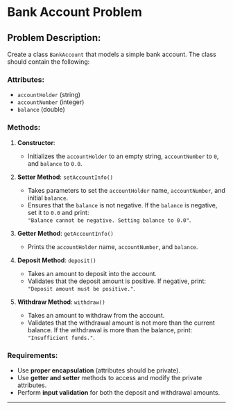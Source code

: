 # Bank Account Problem

## Problem Description:

Create a class `BankAccount` that models a simple bank account. The class should contain the following:

### Attributes:

- `accountHolder` (string)  
- `accountNumber` (integer)  
- `balance` (double)

### Methods:

1. **Constructor**:  
   - Initializes the `accountHolder` to an empty string, `accountNumber` to `0`, and `balance` to `0.0`.

2. **Setter Method**: `setAccountInfo()`  
   - Takes parameters to set the `accountHolder` name, `accountNumber`, and initial `balance`.
   - Ensures that the `balance` is not negative. If the `balance` is negative, set it to `0.0` and print:  
     `"Balance cannot be negative. Setting balance to 0.0"`.

3. **Getter Method**: `getAccountInfo()`  
   - Prints the `accountHolder` name, `accountNumber`, and `balance`.

4. **Deposit Method**: `deposit()`  
   - Takes an amount to deposit into the account.
   - Validates that the deposit amount is positive. If negative, print:  
     `"Deposit amount must be positive."`.

5. **Withdraw Method**: `withdraw()`  
   - Takes an amount to withdraw from the account.
   - Validates that the withdrawal amount is not more than the current balance. If the withdrawal is more than the balance, print:  
     `"Insufficient funds."`.

### Requirements:

- Use **proper encapsulation** (attributes should be private).
- Use **getter and setter** methods to access and modify the private attributes.
- Perform **input validation** for both the deposit and withdrawal amounts.

---

